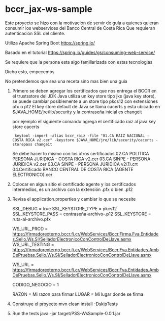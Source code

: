 # bccr_jax-ws-sample

Este proyecto se hizo con la motivación de servir de guía a quienes quieran consumir los webservices del Banco Central de Costa Rica
Que requieran autenticación SSL del cliente.

Utiliza 
Apache Spring Boot https://spring.io/

Basado en el tutorial https://spring.io/guides/gs/consuming-web-service/

Se requiere que la persona esta algo familiarizada con estas tecnologias

Dicho esto, empecemos

No pretendemos que sea una receta sino mas bien una guia

1) Primero se deben agregar los certificados que nos entrega el BCCR en el trustsstore del JDK
   Java utiliza un key store tipo jks (java key store), se puede cambiar posiblemente a un store tipo pkcs12 con extensiones pfx o p12
   El key store default de Java se llama cacerts y esta ubicado en $JAVA_HOME/jre/lib/security y la contraseña inicial es changeit

   por ejemplo el siguiente comando agrega el certificado raiz al java key store cacerts

   		keytool -import -alias bccr_raiz -file "01.CA RAIZ NACIONAL - COSTA RICA v2.cer" -keystore $JAVA_HOME/jre/lib/security/cacerts -storepass changeit

   	Se debe hacer lo mismo con los otros certificados
		02.CA POLITICA PERSONA JURIDICA - COSTA RICA v2.cer
		03.CA SINPE - PERSONA JURIDICA v2.cer
		03.CA SINPE - PERSONA JURIDICA v2(1).crt
		04.Certificado BANCO CENTRAL DE COSTA RICA (AGENTE ELECTRONICO).cer


2) Colocar en algun sitio el certificado agente y los certificados intermedios, es un  archivo con la extensión .pfx o bien .p12 

3) Revisa el application.properties y cambiar lo que se necesite

	SSL_DEBUG = true
	SSL_KEYSTORE_TYPE = pkcs12
	SSL_KEYSTORE_PASS = contraseña-archivo-.p12
	SSL_KEYSTORE = ruta-al-archivo.pfx

	WS_URL_PROD = https://firmadorexterno.bccr.fi.cr/WebServices/Bccr.Firma.Fva.Entidades.Sello.Ws.SI/SelladorElectronicoConControlDeLlave.asmx
	WS_URL_TESTING = https://firmadorexterno.bccr.fi.cr/WebServices/Bccr.Fva.Entidades.AmbDePruebas.Sello.Ws.SI/SelladorElectronicoConControlDeLlave.asmx

	WS_URL = https://firmadorexterno.bccr.fi.cr/WebServices/Bccr.Fva.Entidades.AmbDePruebas.Sello.Ws.SI/SelladorElectronicoConControlDeLlave.asmx


	CODIGO_NEGOCIO = 1


	RAZON = Mi razon para firmar
	LUGAR = Mi lugar donde se firma


4) Construye el proyecto
    mvn clean install -DskipTests

5) Run the tests
   java -jar target/PSS-WsSample-0.0.1.jar


